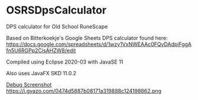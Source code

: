 # OSRSDpsCalculator
DPS calculator for Old School RuneScape

Based on Bitterkoekje's Google Sheets DPS calculator found here:
  https://docs.google.com/spreadsheets/d/1wzy1VxNWEAAc0FQyDAdpiFggAfn5U6RGPp2CisAHZW8/edit

Compiled using Eclipse 2020-03 with JavaSE 11

Also uses JavaFX SKD 11.0.2

[Debug Screenshot](https://gyazo.com/0474d5887b08171a319888c124198862)
https://i.gyazo.com/0474d5887b08171a319888c124198862.png
